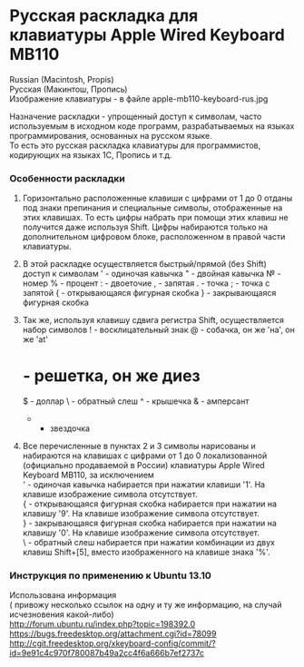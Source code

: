 Русская раскладка для клавиатуры Apple Wired Keyboard MB110
======
Russian (Macintosh, Propis)  
Русская (Макинтош, Пропись)  
Изображение клавиатуры - в файле apple-mb110-keyboard-rus.jpg  

Назначение раскладки - упрощенный доступ к символам, часто используемым
в исходном коде программ, разрабатываемых на языках программирования,
основанных на русском языке.  
То есть это русская раскладка клавиатуры для программистов, кодирующих на языках 1С, Пропись и т.д.  


### Особенности раскладки

1. Горизонтально расположенные клавиши с цифрами от 1 до 0 отданы под знаки препинания и специальные символы, отображенные на этих клавишах. То есть цифры набрать при помощи этих клавиш не получится даже используя Shift. Цифры набираются только на дополнительном цифровом блоке, расположенном в правой части клавиатуры.  

2. В этой раскладке осуществляется быстрый/прямой (без Shift) доступ к символам 
	' - одиночая кавычка
	" - двойная кавычка
	№ - номер
	% - процент
	: - двоеточие
	, - запятая 
	. - точка 
	; - точка с запятой
	{ - открывающаяся фигурная скобка
	} - закрывающаяся фигурная скобка	    

3. Так же, используя клавишу сдвига регистра Shift, осуществляется набор символов
	! - восклицательный знак
	@ - собачка, он же 'на', он же 'at'
	# - решетка, он же диез
	$ - доллар
	\ - обратный слеш
	^ - крышечка
	& - амперсант
	* - звездочка

4. Все перечисленные в пунктах 2 и 3 символы нарисованы и набираются на клавишах с цифрами от 1 до 0 локализованной (официально продаваемой в России) клавиатуры Apple Wired Keyboard MB110, за исключением  
	' - одиночая кавычка набирается при нажатии клавиши '1'. На клавише изображение символа отсутствует.  
	{ - открывающаяся фигурная скобка набирается при нажатии на клавишу '9'. На клавише изображение символа отсутствует.  
	} - закрывающаяся фигурная скобка набирается при нажатии на клавишу '0'. На клавише изображение символа отсутствует.  
	\ - обратный слеш набирается при нажатии комбинации из двух клавиш Shift+[5], вместо изображенного на клавише знака '%'.  


### Инструкция по применению к Ubuntu 13.10


Использована информация  
( привожу несколько ссылок на одну и ту же информацию, на случай исчезновения какой-либо)  
	http://forum.ubuntu.ru/index.php?topic=198392.0  
	https://bugs.freedesktop.org/attachment.cgi?id=78099  
	http://cgit.freedesktop.org/xkeyboard-config/commit/?id=9e91c4c970f780087b49a2cc4f6a666b7ef2737c  


